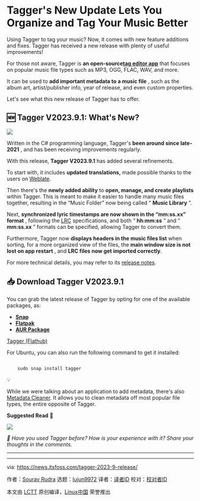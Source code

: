 [#]: subject: "Tagger's New Update Lets You Organize and Tag Your Music Better"
[#]: via: "https://news.itsfoss.com/tagger-2023-9-release/"
[#]: author: "Sourav Rudra https://news.itsfoss.com/author/sourav/"
[#]: collector: "lujun9972/lctt-scripts-1693450080"
[#]: translator: "geekpi"
[#]: reviewer: " "
[#]: publisher: " "
[#]: url: " "

Tagger's New Update Lets You Organize and Tag Your Music Better
======
Using Tagger to tag your music? Now, it comes with new feature additions
and fixes.
Tagger has received a new release with plenty of useful improvements!

For those not aware, Tagger is **an open-source[tag editor app][1]** that focuses on popular music file types such as MP3, OGG, FLAC, WAV, and more.

It can be used to **add important metadata to a music file** , such as the album art, artist/publisher info, year of release, and even custom properties.

Let's see what this new release of Tagger has to offer.

## 🆕 Tagger V2023.9.1: What's New?

![][2]

Written in the C# programming language, Tagger's **been around since late-2021** , and has been receiving improvements regularly.

With this release, **Tagger V2023.9.1** has added several refinements.

To start with, it includes **updated translations,** made possible thanks to the users on [Weblate][3].

Then there's the **newly added ability** to **open, manage, and create playlists** within Tagger. This is meant to make it easier to handle many music files together, resulting in the “Music Folder” now being called “ **Music Library** ”.

Next, **synchronized lyric timestamps are now shown in the “mm:ss.xx” format** , following the [LRC][4] specifications, and both “ **hh:mm:ss** ” and “ **mm:ss.xx** ” formats can be specified, allowing Tagger to convert them.

Furthermore, Tagger now **displays headers in the music files list** when sorting, for a more organized view of the files, the **main window size is not lost on app restart** , and **LRC files now get imported correctly**.

For more technical details, you may refer to its [release notes][5].

## 📥 Download Tagger V2023.9.1

You can grab the latest release of Tagger by opting for one of the available packages, as:

  * **[Snap][6]**
  * **[Flatpak][7]**
  * **[AUR Package][8]**



[Tagger (Flathub)][7]

For Ubuntu, you can also run the following command to get it installed:

```

    sudo snap install tagger

```

💡

While we were talking about an application to add metadata, there's also [Metadata Cleaner][9]. It allows you to clean metadata off most popular file types, the entire opposite of Tagger.

**Suggested Read** 📖

![][10]

_💬 Have you used Tagger before? How is your experience with it? Share your thoughts in the comments._

* * *

--------------------------------------------------------------------------------

via: https://news.itsfoss.com/tagger-2023-9-release/

作者：[Sourav Rudra][a]
选题：[lujun9972][b]
译者：[译者ID](https://github.com/译者ID)
校对：[校对者ID](https://github.com/校对者ID)

本文由 [LCTT](https://github.com/LCTT/TranslateProject) 原创编译，[Linux中国](https://linux.cn/) 荣誉推出

[a]: https://news.itsfoss.com/author/sourav/
[b]: https://github.com/lujun9972
[1]: https://en.wikipedia.org/wiki/Tag_editor
[2]: https://news.itsfoss.com/content/images/2023/09/Tagger.png
[3]: https://weblate.org/en/
[4]: https://en.wikipedia.org/wiki/LRC_(file_format)
[5]: https://github.com/NickvisionApps/Tagger/releases/tag/2023.9.1
[6]: https://snapcraft.io/tagger
[7]: https://flathub.org/apps/org.nickvision.tagger
[8]: https://aur.archlinux.org/packages/tagger
[9]: https://itsfoss.com/metadata-cleaner/
[10]: https://itsfoss.com/content/images/size/w256h256/2022/12/android-chrome-192x192.png
